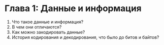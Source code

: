 # Глава 1: Данные и информация
1. Что такое данные и информация?
2. В чем они отличаются?
3. Как можно закодировать данные?
4. История кодирования и декодирования, что было до битов и байтов?